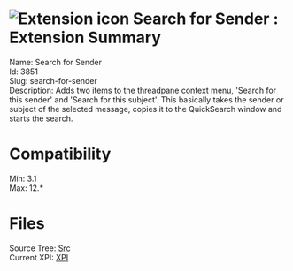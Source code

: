 # ![Extension icon](https://addons.thunderbird.net/user-media/addon_icons/3/3851-64.png?modified=1547134499) Search for Sender : Extension Summary

Name: Search for Sender  
Id: 3851  
Slug: search-for-sender  
Description: Adds two items to the threadpane context menu, 'Search for this sender' and 'Search for this subject'. This basically takes the sender or subject of the selected message, copies it to the QuickSearch window and starts the search.
  

# Compatibility
Min: 3.1  
Max: 12.*  

# Files

Source Tree: [Src](C:/Dev/Thunderbird/ThunderKdB/xall/xOther/3851-search-for-sender/src)  
Current XPI: [XPI](C:/Dev/Thunderbird/ThunderKdB/xall/xOther/3851-search-for-sender/xpi)  



